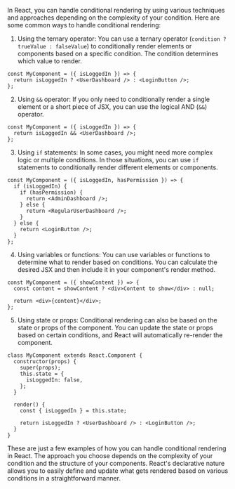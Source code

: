 In React, you can handle conditional rendering by using various techniques and approaches depending on the complexity of your condition. Here are some common ways to handle conditional rendering:

01. Using the ternary operator: You can use a ternary operator (`condition ? trueValue : falseValue`) to conditionally render elements or components based on a specific condition. The condition determines which value to render.

```
const MyComponent = ({ isLoggedIn }) => {
  return isLoggedIn ? <UserDashboard /> : <LoginButton />;
};
```

02. Using `&&` operator: If you only need to conditionally render a single element or a short piece of JSX, you can use the logical AND (`&&`) operator.

```
const MyComponent = ({ isLoggedIn }) => {
  return isLoggedIn && <UserDashboard />;
};
```

03. Using `if` statements: In some cases, you might need more complex logic or multiple conditions. In those situations, you can use `if` statements to conditionally render different elements or components.

```
const MyComponent = ({ isLoggedIn, hasPermission }) => {
  if (isLoggedIn) {
    if (hasPermission) {
      return <AdminDashboard />;
    } else {
      return <RegularUserDashboard />;
    }
  } else {
    return <LoginButton />;
  }
};
```

04. Using variables or functions: You can use variables or functions to determine what to render based on conditions. You can calculate the desired JSX and then include it in your component's render method.

```
const MyComponent = ({ showContent }) => {
  const content = showContent ? <div>Content to show</div> : null;

  return <div>{content}</div>;
};
```

05. Using state or props: Conditional rendering can also be based on the state or props of the component. You can update the state or props based on certain conditions, and React will automatically re-render the component.

```
class MyComponent extends React.Component {
  constructor(props) {
    super(props);
    this.state = {
      isLoggedIn: false,
    };
  }

  render() {
    const { isLoggedIn } = this.state;

    return isLoggedIn ? <UserDashboard /> : <LoginButton />;
  }
}
```

These are just a few examples of how you can handle conditional rendering in React. The approach you choose depends on the complexity of your condition and the structure of your components. React's declarative nature allows you to easily define and update what gets rendered based on various conditions in a straightforward manner.
